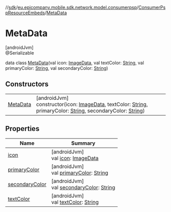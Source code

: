 //[sdk](../../../../index.md)/[eu.epicompany.mobile.sdk.network.model.consumerpsp](../../index.md)/[ConsumerPspResourceEmbeds](../index.md)/[MetaData](index.md)

# MetaData

[androidJvm]\
@Serializable

data class [MetaData](index.md)(val icon: [ImageData](../../-image-data/index.md), val textColor: [String](https://kotlinlang.org/api/latest/jvm/stdlib/kotlin/-string/index.html), val primaryColor: [String](https://kotlinlang.org/api/latest/jvm/stdlib/kotlin/-string/index.html), val secondaryColor: [String](https://kotlinlang.org/api/latest/jvm/stdlib/kotlin/-string/index.html))

## Constructors

| | |
|---|---|
| [MetaData](-meta-data.md) | [androidJvm]<br>constructor(icon: [ImageData](../../-image-data/index.md), textColor: [String](https://kotlinlang.org/api/latest/jvm/stdlib/kotlin/-string/index.html), primaryColor: [String](https://kotlinlang.org/api/latest/jvm/stdlib/kotlin/-string/index.html), secondaryColor: [String](https://kotlinlang.org/api/latest/jvm/stdlib/kotlin/-string/index.html)) |

## Properties

| Name | Summary |
|---|---|
| [icon](icon.md) | [androidJvm]<br>val [icon](icon.md): [ImageData](../../-image-data/index.md) |
| [primaryColor](primary-color.md) | [androidJvm]<br>val [primaryColor](primary-color.md): [String](https://kotlinlang.org/api/latest/jvm/stdlib/kotlin/-string/index.html) |
| [secondaryColor](secondary-color.md) | [androidJvm]<br>val [secondaryColor](secondary-color.md): [String](https://kotlinlang.org/api/latest/jvm/stdlib/kotlin/-string/index.html) |
| [textColor](text-color.md) | [androidJvm]<br>val [textColor](text-color.md): [String](https://kotlinlang.org/api/latest/jvm/stdlib/kotlin/-string/index.html) |
